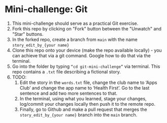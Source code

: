 # Mini-challenge: Git

1. This mini-challenge should serve as a practical Git exercise.
2. Fork this repo by clicking on "Fork" button between the "Unwatch" and "Star" buttons.
3. In the forked repo, create a branch from `main` with the name `story_edit_by_{your name}`
4. Clone this repo onto your device (make the repo available locally) - you can achieve that via a git command. Google how to do that via the terminal.
5. Go into the folder by typing `“cd git-mini-challenge”` via terminal. This repo contains a `.txt` file describing a fictional story.
6. TODO:
   1. Edit the story in the `words.txt` file, change the club name to ‘Apps Club’ and change the app name to ‘Health First’. Go to the last sentence and add two more sentences to that.
   2. In the terminal, using what you learned, stage your changes, log/commit your changes locally then push it to the remote repo.
   3. Finally, go to Github and make a pull request that merges the `story_edit_by_{your name}` branch into the `main` branch.
